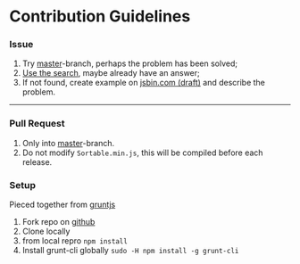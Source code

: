 # Contribution Guidelines

### Issue

 1. Try [master](https://github.com/RubaXa/Sortable/tree/master/)-branch, perhaps the problem has been solved;
 2. [Use the search](https://github.com/RubaXa/Sortable/search?type=Issues&q=problem), maybe already have an answer;
 3. If not found, create example on [jsbin.com (draft)](http://jsbin.com/zunibaxada/1/edit?html,js,output) and describe the problem.

---

### Pull Request

 1. Only into [master](https://github.com/RubaXa/Sortable/tree/master/)-branch.
 2. Do not modify `Sortable.min.js`, this will be compiled before each release.

### Setup

 Pieced together from [gruntjs](http://gruntjs.com/getting-started)

 1. Fork repo on [github](https://github.com)
 2. Clone locally
 3. from local repro ```npm install```
 4. Install grunt-cli globally ```sudo -H npm install -g grunt-cli```
